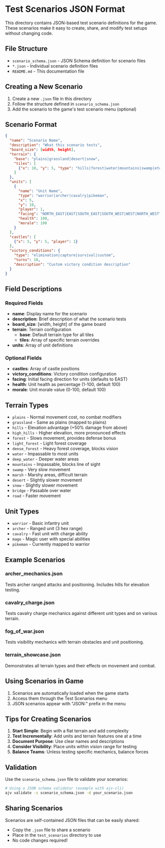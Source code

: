 # Test Scenarios JSON Format

This directory contains JSON-based test scenario definitions for the game. These scenarios make it easy to create, share, and modify test setups without changing code.

## File Structure

- `scenario_schema.json` - JSON Schema definition for scenario files
- `*.json` - Individual scenario definition files
- `README.md` - This documentation file

## Creating a New Scenario

1. Create a new `.json` file in this directory
2. Follow the structure defined in `scenario_schema.json`
3. Add the scenario to the game's test scenario menu (optional)

## Scenario Format

```json
{
  "name": "Scenario Name",
  "description": "What this scenario tests",
  "board_size": [width, height],
  "terrain": {
    "base": "plains|grassland|desert|snow",
    "tiles": [
      {"x": 10, "y": 5, "type": "hills|forest|water|mountains|swamp|etc"}
    ]
  },
  "units": [
    {
      "name": "Unit Name",
      "type": "warrior|archer|cavalry|pikeman",
      "x": 5,
      "y": 10,
      "player": 1,
      "facing": "NORTH_EAST|EAST|SOUTH_EAST|SOUTH_WEST|WEST|NORTH_WEST",
      "health": 100,
      "morale": 100
    }
  ],
  "castles": [
    {"x": 5, "y": 5, "player": 1}
  ],
  "victory_conditions": {
    "type": "elimination|capture|survival|custom",
    "turns": 10,
    "description": "Custom victory condition description"
  }
}
```

## Field Descriptions

### Required Fields

- **name**: Display name for the scenario
- **description**: Brief description of what the scenario tests
- **board_size**: [width, height] of the game board
- **terrain**: Terrain configuration
  - **base**: Default terrain type for all tiles
  - **tiles**: Array of specific terrain overrides
- **units**: Array of unit definitions

### Optional Fields

- **castles**: Array of castle positions
- **victory_conditions**: Victory condition configuration
- **facing**: Initial facing direction for units (defaults to EAST)
- **health**: Unit health as percentage (1-100, default 100)
- **morale**: Unit morale value (0-100, default 100)

## Terrain Types

- `plains` - Normal movement cost, no combat modifiers
- `grassland` - Same as plains (mapped to plains)
- `hills` - Elevation advantage (+50% damage from above)
- `high_hills` - Higher elevation, more pronounced effects
- `forest` - Slows movement, provides defense bonus
- `light_forest` - Light forest coverage
- `dense_forest` - Heavy forest coverage, blocks vision
- `water` - Impassable to most units
- `deep_water` - Deeper water areas
- `mountains` - Impassable, blocks line of sight
- `swamp` - Very slow movement
- `marsh` - Marshy areas, difficult terrain
- `desert` - Slightly slower movement
- `snow` - Slightly slower movement
- `bridge` - Passable over water
- `road` - Faster movement

## Unit Types

- `warrior` - Basic infantry unit
- `archer` - Ranged unit (3 hex range)
- `cavalry` - Fast unit with charge ability
- `mage` - Magic user with special abilities
- `pikeman` - Currently mapped to warrior

## Example Scenarios

### archer_mechanics.json
Tests archer ranged attacks and positioning. Includes hills for elevation testing.

### cavalry_charge.json
Tests cavalry charge mechanics against different unit types and on various terrain.

### fog_of_war.json
Tests visibility mechanics with terrain obstacles and unit positioning.

### terrain_showcase.json
Demonstrates all terrain types and their effects on movement and combat.

## Using Scenarios in Game

1. Scenarios are automatically loaded when the game starts
2. Access them through the Test Scenarios menu
3. JSON scenarios appear with "JSON:" prefix in the menu

## Tips for Creating Scenarios

1. **Start Simple**: Begin with a flat terrain and add complexity
2. **Test Incrementally**: Add units and terrain features one at a time
3. **Document Purpose**: Use clear names and descriptions
4. **Consider Visibility**: Place units within vision range for testing
5. **Balance Teams**: Unless testing specific mechanics, balance forces

## Validation

Use the `scenario_schema.json` file to validate your scenarios:

```bash
# Using a JSON schema validator (example with ajv-cli)
ajv validate -s scenario_schema.json -d your_scenario.json
```

## Sharing Scenarios

Scenarios are self-contained JSON files that can be easily shared:
- Copy the `.json` file to share a scenario
- Place in the `test_scenarios` directory to use
- No code changes required!